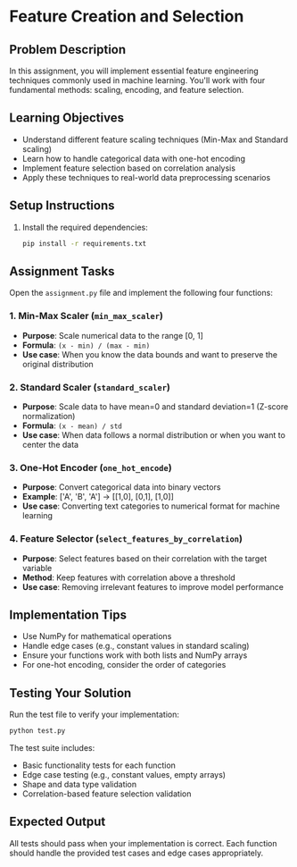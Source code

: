 # Feature Creation and Selection

## Problem Description

In this assignment, you will implement essential feature engineering techniques commonly used in machine learning. You'll work with four fundamental methods: scaling, encoding, and feature selection.

## Learning Objectives

- Understand different feature scaling techniques (Min-Max and Standard scaling)
- Learn how to handle categorical data with one-hot encoding
- Implement feature selection based on correlation analysis
- Apply these techniques to real-world data preprocessing scenarios

## Setup Instructions

1. Install the required dependencies:
   ```bash
   pip install -r requirements.txt
   ```

## Assignment Tasks

Open the `assignment.py` file and implement the following four functions:

### 1. Min-Max Scaler (`min_max_scaler`)
- **Purpose**: Scale numerical data to the range [0, 1]
- **Formula**: `(x - min) / (max - min)`
- **Use case**: When you know the data bounds and want to preserve the original distribution

### 2. Standard Scaler (`standard_scaler`)
- **Purpose**: Scale data to have mean=0 and standard deviation=1 (Z-score normalization)
- **Formula**: `(x - mean) / std`
- **Use case**: When data follows a normal distribution or when you want to center the data

### 3. One-Hot Encoder (`one_hot_encode`)
- **Purpose**: Convert categorical data into binary vectors
- **Example**: ['A', 'B', 'A'] → [[1,0], [0,1], [1,0]]
- **Use case**: Converting text categories to numerical format for machine learning

### 4. Feature Selector (`select_features_by_correlation`)
- **Purpose**: Select features based on their correlation with the target variable
- **Method**: Keep features with correlation above a threshold
- **Use case**: Removing irrelevant features to improve model performance

## Implementation Tips

- Use NumPy for mathematical operations
- Handle edge cases (e.g., constant values in standard scaling)
- Ensure your functions work with both lists and NumPy arrays
- For one-hot encoding, consider the order of categories

## Testing Your Solution

Run the test file to verify your implementation:

```bash
python test.py
```

The test suite includes:
- Basic functionality tests for each function
- Edge case testing (e.g., constant values, empty arrays)
- Shape and data type validation
- Correlation-based feature selection validation

## Expected Output

All tests should pass when your implementation is correct. Each function should handle the provided test cases and edge cases appropriately.
